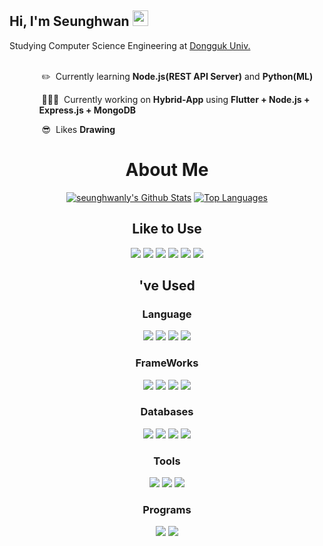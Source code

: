 ## Hi, I'm Seunghwan <img src="https://media.giphy.com/media/hvRJCLFzcasrR4ia7z/giphy.gif" width="25px">
  Studying Computer Science Engineering at <a href="dongguk.edu">Dongguk Univ.</a><br><br>
  <ol>
    <ol>&nbsp;✏️&nbsp;&nbsp;Currently learning <b>Node.js(REST API Server)</b> and <b>Python(ML)</b></ol>
    <ol>&nbsp;🧑🏻‍💻&nbsp;&nbsp;Currently working on <b>Hybrid-App</b> using <b>Flutter + Node.js + Express.js + MongoDB</b></ol>
    <ol>&nbsp;😎&nbsp;&nbsp;Likes <b>Drawing</b></ol>
  </ol>
  

  
<h1 align='center'>About Me</h2>
<p align="center" vertical-align='center'>
<a href="https://github.com/seunghwanly">
<img alt="seunghwanly's Github Stats" src="https://github-readme-stats.vercel.app/api?username=seunghwanly&show_icons=true&count_private=true"/></a>
  <a href="https://github.com/seunghwanly">
<img alt="Top Languages" src="https://github-readme-stats.vercel.app/api/top-langs/?username=seunghwanly&layout=compact"/></a>

</p>
<p align='center'>
<h2 align='center'>Like to Use</h2>
<p align='center'>
<img src='https://img.shields.io/badge/Dart-0175C2?style=for-the-badge&logo=Dart&logoColor=white&logoWidth=40'/>
<img src='https://img.shields.io/badge/-JavaScript-yellow?style=for-the-badge&logo=javascript&logoColor=white&logoWidth=40'/>
<img src='https://img.shields.io/badge/Flutter-54C5F8?style=for-the-badge&logo=flutter&logoColor=white&logoWidth=40'/>
<img src='https://img.shields.io/badge/Node%20js-68A063?style=for-the-badge&logo=Node.js&logoColor=white&logoWidth=40'/>
<img src='https://img.shields.io/badge/Nodemon-76DO4B?style=for-the-badge&logo=Nodemon&logoColor=white&logoWidth=40'/>
  <img src='https://img.shields.io/badge/Firebase-FFCA28?style=for-the-badge&logo=Firebase&logoColor=white&logoWidth=40'/>
</p>

<h2 align='center'>'ve Used</h2>
<h3 align='center'>Language</h3>
<p align='center'>
<img src='https://img.shields.io/badge/C++-black.svg?style=for-the-badge&logo=c%2B%2B&logoColor=white&logoWidth=40'/>
<img src='https://img.shields.io/badge/Python-306998?style=for-the-badge&logo=python&logoColor=white&logoWidth=40'/>
<img src='https://img.shields.io/badge/Java-F89820?style=for-the-badge&logo=java&logoColor=white&logoWidth=40'/>
<img src='https://img.shields.io/badge/Kotlin-0095D5?style=for-the-badge&logo=Kotlin&logoColor=white&logoWidth=40'/>
</p>
<h3 align='center'>FrameWorks</h3>
<p align='center'>
<img src='https://img.shields.io/badge/React%20Native-61DAFB?style=for-the-badge&logo=React&logoColor=white&logoWidth=40'/>
<img src='https://img.shields.io/badge/Bootstrap-7952B3?style=for-the-badge&logo=Bootstrap&logoColor=white&logoWidth=40'/>
<img src='https://img.shields.io/badge/Vue.js-4FC08D?style=for-the-badge&logo=Vue.js&logoColor=white&logoWidth=40'/>
<img src='https://img.shields.io/badge/Express%20js-black?style=for-the-badge&logo=Express&logoColor=white&logoWidth=40'/>
</p>
<h3 align='center'>Databases</h3>
<p align='center'>
<img src='https://img.shields.io/badge/MySQL-4479A1?style=for-the-badge&logo=MySQL&logoColor=white&logoWidth=40'/>
<img src='https://img.shields.io/badge/Oracle-F80000?style=for-the-badge&logo=Oracle&logoColor=white&logoWidth=40'/>
<img src='https://img.shields.io/badge/SQLite-003B57?style=for-the-badge&logo=SQLite&logoColor=white&logoWidth=40'/>
<img src='https://img.shields.io/badge/MongoDB-47A248?style=for-the-badge&logo=MongoDB&logoColor=white&logoWidth=40'/>
</p>
<h3 align='center'>Tools</h3>
<p align='center'>
<img src='https://img.shields.io/badge/Docker-2496ED?style=for-the-badge&logo=Docker&logoColor=white&logoWidth=40'/>
<img src='https://img.shields.io/badge/Dialogflow-FF9800?style=for-the-badge&logo=Dialogflow&logoColor=white&logoWidth=40'/>
<img src='https://img.shields.io/badge/Grafana-F46800?style=for-the-badge&logo=Grafana&logoColor=white&logoWidth=40'/>
</p>
<h3 align='center'>Programs</h3>
<p align='center'>
<img src='https://img.shields.io/badge/Adobe%20XD-FF61F6?style=for-the-badge&logo=Adobe-XD&logoColor=white&logoWidth=40'/>
<img src='https://img.shields.io/badge/Adobe%20Premiere%20Pro-9999FF?style=for-the-badge&logo=Adobe-Premiere-Pro&logoColor=white&logoWidth=40'/>
</p>
</p>
